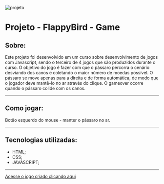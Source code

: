 ![projeto](https://ik.imagekit.io/9eeypfgot/flappybirdimg.png?ik-sdk-version=javascript-1.4.3&updatedAt=1676120118075)

# **Projeto - FlappyBird - Game**

## **Sobre:**
Este projeto foi desenvolvido em um curso sobre desenvolvimento de jogos com Javascript, sendo o terceiro de 4 jogos que são produzidos durante o curso. O objetivo do jogo é fazer com que o pássaro percorra o cenário desviando dos canos e coletando o maior número de moedas possível. O pássaro se move apenas para a direita e de forma automática, de modo que o jogador deve mantê-lo no ar através do clique. O gameover ocorre quando o pássaro colide com os canos.

---
## **Como jogar:**
Botão esquerdo do mouse - manter o pássaro no ar.

---
## **Tecnologias utilizadas:**
 - HTML;
 - CSS;
 - JAVASCRIPT;
 ---
 [Acesse o jogo criado clicando aqui][def]

[def]: https://natansw.github.io/FlappyBird-Game/
